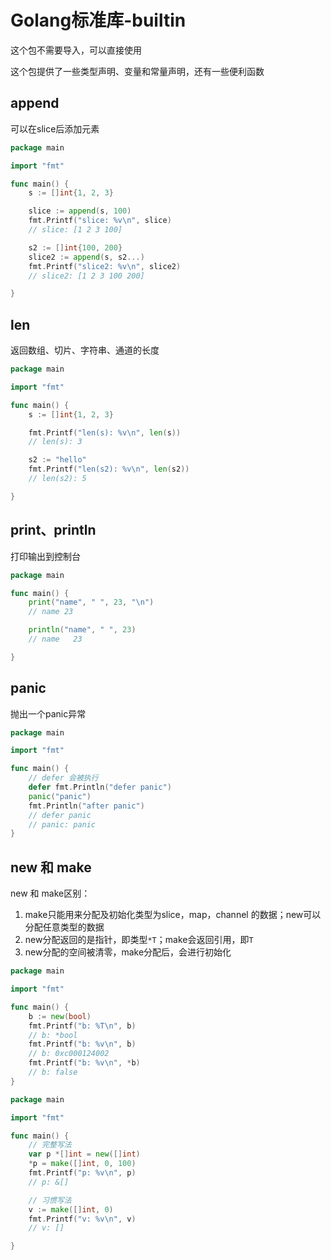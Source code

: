 # Golang标准库-builtin

这个包不需要导入，可以直接使用

这个包提供了一些类型声明、变量和常量声明，还有一些便利函数

## append

可以在slice后添加元素

```go
package main

import "fmt"

func main() {
    s := []int{1, 2, 3}

    slice := append(s, 100)
    fmt.Printf("slice: %v\n", slice)
    // slice: [1 2 3 100]

    s2 := []int{100, 200}
    slice2 := append(s, s2...)
    fmt.Printf("slice2: %v\n", slice2)
    // slice2: [1 2 3 100 200]

}

```

## len

返回数组、切片、字符串、通道的长度

```go
package main

import "fmt"

func main() {
    s := []int{1, 2, 3}

    fmt.Printf("len(s): %v\n", len(s))
    // len(s): 3

    s2 := "hello"
    fmt.Printf("len(s2): %v\n", len(s2))
    // len(s2): 5

}

```

## print、println

打印输出到控制台

```go
package main

func main() {
    print("name", " ", 23, "\n")
    // name 23

    println("name", " ", 23)
    // name   23

}

```

## panic

抛出一个panic异常

```go
package main

import "fmt"

func main() {
    // defer 会被执行
    defer fmt.Println("defer panic")
    panic("panic")
    fmt.Println("after panic")
    // defer panic
    // panic: panic
}

```

## new 和 make

new 和 make区别：

1. make只能用来分配及初始化类型为slice，map，channel 的数据；new可以分配任意类型的数据
2. new分配返回的是指针，即类型`*T`；make会返回引用，即`T`
3. new分配的空间被清零，make分配后，会进行初始化

```go
package main

import "fmt"

func main() {
    b := new(bool)
    fmt.Printf("b: %T\n", b)
    // b: *bool
    fmt.Printf("b: %v\n", b)
    // b: 0xc000124002
    fmt.Printf("b: %v\n", *b)
    // b: false
}

```

```go
package main

import "fmt"

func main() {
    // 完整写法
    var p *[]int = new([]int)
    *p = make([]int, 0, 100)
    fmt.Printf("p: %v\n", p)
    // p: &[]

    // 习惯写法
    v := make([]int, 0)
    fmt.Printf("v: %v\n", v)
    // v: []

}

```
